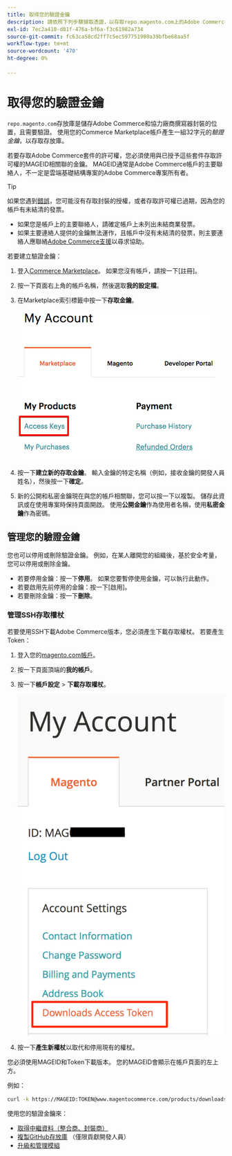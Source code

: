 ```yaml
---
title: 取得您的驗證金鑰
description: 請依照下列步驟擷取憑證，以存取repo.magento.com上的Adobe Commerce Composer套件。
exl-id: 7ec2a410-d81f-476a-bf6a-f3c61982a734
source-git-commit: fc63ca58cd2ff7c5ec597751980a39bfbe68aa5f
workflow-type: tm+mt
source-wordcount: '470'
ht-degree: 0%

---
```


# 取得您的驗證金鑰

`repo.magento.com`存放庫是儲存Adobe Commerce和協力廠商撰寫器封裝的位置，且需要驗證。 使用您的Commerce Marketplace帳戶產生一組32字元的&#x200B;*驗證金鑰*，以存取存放庫。

若要存取Adobe Commerce套件的許可權，您必須使用與已授予這些套件存取許可權的MAGEID相關聯的金鑰。 MAGEID通常是Adobe Commerce帳戶的主要聯絡人，不一定是雲端基礎結構專案的Adobe Commerce專案所有者。

>[!TIP]
>
>如果您遇到[錯誤](https://experienceleague.adobe.com/docs/commerce-knowledge-base/kb/troubleshooting/deployment/magento-commerce-cloud-repo-could-not-be-accessed-403-forbidden-or-404-not-found-error-when-deploying.html)，您可能沒有存取封裝的授權，或者存取許可權已過期，因為您的帳戶有未結清的發票。
>
>* 如果您是帳戶上的主要聯絡人，請確定帳戶上未列出未結商業發票。
>* 如果主要連絡人提供的金鑰無法運作，且帳戶中沒有未結清的發票，則主要連絡人應聯絡[Adobe Commerce支援](https://experienceleague.adobe.com/docs/commerce-knowledge-base/kb/help-center-guide/magento-help-center-user-guide.html#submit-ticket)以尋求協助。

若要建立驗證金鑰：

1. 登入[Commerce Marketplace](https://commercemarketplace.adobe.com/)。 如果您沒有帳戶，請按一下[註冊]。**&#x200B;**

1. 按一下頁面右上角的帳戶名稱，然後選取&#x200B;**我的設定檔**。

1. 在Marketplace索引標籤中按一下&#x200B;**存取金鑰**。

   ![在Commerce Marketplace上取得您的安全存取金鑰](../../assets/installation/cloud_access-key.png)

1. 按一下&#x200B;**建立新的存取金鑰**。 輸入金鑰的特定名稱（例如，接收金鑰的開發人員姓名），然後按一下&#x200B;**確定**。

1. 新的公開和私密金鑰現在與您的帳戶相關聯，您可以按一下以複製。 儲存此資訊或在使用專案時保持頁面開啟。 使用&#x200B;**公開金鑰**&#x200B;作為使用者名稱，使用&#x200B;**私密金鑰**&#x200B;作為密碼。

## 管理您的驗證金鑰

您也可以停用或刪除驗證金鑰。 例如，在某人離開您的組織後，基於安全考量，您可以停用或刪除金鑰。

* 若要停用金鑰：按一下&#x200B;**停用**。 如果您要暫停使用金鑰，可以執行此動作。
* 若要啟用先前停用的金鑰：按一下[啟用]。**&#x200B;**
* 若要刪除金鑰：按一下&#x200B;**刪除**。

### 管理SSH存取權杖

若要使用SSH下載Adobe Commerce版本，您必須產生下載存取權杖。 若要產生Token：

1. 登入您的[magento.com帳戶](https://account.magento.com/customer/account/login)。
1. 按一下頁面頂端的&#x200B;**我的帳戶**。
1. 按一下&#x200B;**帳戶設定** > **下載存取權杖**。

   ![存取您的金鑰](../../assets/installation/connect_keys1.png)

1. 按一下&#x200B;**產生新權杖**&#x200B;以取代和停用現有的權杖。

您必須使用MAGEID和Token下載版本。 您的MAGEID會顯示在帳戶頁面的左上方。

例如：

```bash
curl -k https://MAGEID:TOKEN@www.magentocommerce.com/products/downloads/info/help
```

使用您的驗證金鑰來：

* [取得中繼資料（整合商、封裝商）](../composer.md)
* [複製GitHub存放庫](https://developer.adobe.com/commerce/contributor/guides/install/clone-repository/) （僅限貢獻開發人員）
* [升級和管理模組](../../upgrade/modules/upgrade.md)
